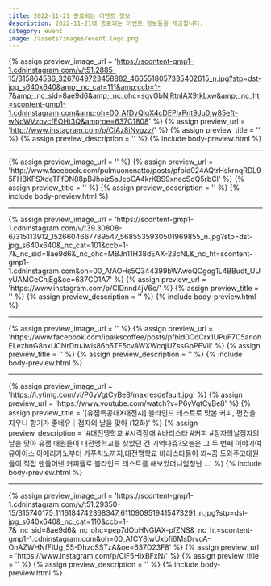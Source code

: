 ```yaml
---
title: 2022-11-21 종료되는 이벤트 정보
description: 2022-11-21에 종료되는 이벤트 정보들을 제공합니다.
category: event
image: /assets/images/event.logo.png
---
```

{% assign preview_image_url = 'https://scontent-gmp1-1.cdninstagram.com/v/t51.2885-15/315864536_3267649723458882_4665518057335402615_n.jpg?stp=dst-jpg_s640x640&amp;_nc_cat=111&amp;ccb=1-7&amp;_nc_sid=8ae9d6&amp;_nc_ohc=sqvGbNjRtnIAX9tkLxw&amp;_nc_ht=scontent-gmp1-1.cdninstagram.com&amp;oh=00_AfDvQiqX4cDEPlxPnt9Ju0jw85eft-wNoWVzovcfEOHt3Q&amp;oe=637C1808' %}
{% assign preview_url = 'http://www.instagram.com/p/ClAz8iNvgzz/' %}
{% assign preview_title = '' %}
{% assign preview_description = '' %}
{% include body-preview.html %}
<hr>{% assign preview_image_url = '' %}
{% assign preview_url = 'http://www.facebook.com/pulmuonenatto/posts/pfbid024AQtrHskrnqRDL95FHBKFSXdeTFfDN88pBJhoiz5aJeoCA4krKBS9xnecSdQ5rbCl' %}
{% assign preview_title = '' %}
{% assign preview_description = '' %}
{% include body-preview.html %}
<hr>{% assign preview_image_url = 'https://scontent-gmp1-1.cdninstagram.com/v/t39.30808-6/315113912_1526604667789547_5685535930501969855_n.jpg?stp=dst-jpg_s640x640&amp;_nc_cat=101&amp;ccb=1-7&amp;_nc_sid=8ae9d6&amp;_nc_ohc=MBJn11H38dEAX-23cNL&amp;_nc_ht=scontent-gmp1-1.cdninstagram.com&amp;oh=00_AfAOHs5Q344399bWAwoQCgog1L4BBudt_UUyUAMCeChjEg&amp;oe=637CD1A7' %}
{% assign preview_url = 'https://www.instagram.com/p/ClDnnd4jV6c/' %}
{% assign preview_title = '' %}
{% assign preview_description = '' %}
{% include body-preview.html %}
<hr>{% assign preview_image_url = '' %}
{% assign preview_url = 'https://www.facebook.com/ipaikscoffee/posts/pfbid0CdCrx1UPuF7C5anohELezbnG8nxUCNrDruJwis86b5TF5cvAWXWcqjUZssGpPFVil' %}
{% assign preview_title = '' %}
{% assign preview_description = '' %}
{% include body-preview.html %}
<hr>{% assign preview_image_url = 'https://i.ytimg.com/vi/P6yVgtCyBe8/maxresdefault.jpg' %}
{% assign preview_url = 'https://www.youtube.com/watch?v=P6yVgtCyBe8' %}
{% assign preview_title = '[유잼특공대X대전시] 블라인드 테스트로 맛본 커피, 편견을 지우니 향기가 좋네유｜점자의 날을 맞아 (12화)' %}
{% assign preview_description = '#대전맹학교 #시각장애 #바리스타 #커피 #점자의날점자의 날을 맞아 유잼 대원들이 대전맹학교를 찾았던 건 기억나쥬?오늘은 그 두 번째 이야기여유아이스 아메리카노부터 카푸치노까지,대전맹학교 바리스타들이 쬐~끔 도와주고대원들이 직접 맨들어낸 커피들로 블라인드 테스트를 해보았더니엄청난 ...' %}
{% include body-preview.html %}
<hr>{% assign preview_image_url = 'https://scontent-gmp1-1.cdninstagram.com/v/t51.29350-15/315740175_1116184742368347_6110909519415473291_n.jpg?stp=dst-jpg_s640x640&amp;_nc_cat=110&amp;ccb=1-7&amp;_nc_sid=8ae9d6&amp;_nc_ohc=pep7dObHNGIAX-pfZNS&amp;_nc_ht=scontent-gmp1-1.cdninstagram.com&amp;oh=00_AfCY8jwUxbfi6MsDrvoA-OnAZWHNfFlUg_55-DhzcSSTzA&amp;oe=637D23F8' %}
{% assign preview_url = 'https://www.instagram.com/p/ClF5HIxBFxN/' %}
{% assign preview_title = '' %}
{% assign preview_description = '' %}
{% include body-preview.html %}
